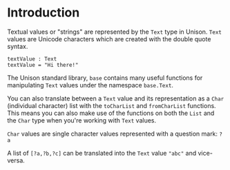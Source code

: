 # Introduction

Textual values or "strings" are represented by the `Text` type in Unison. `Text` values are Unicode characters which are created with the double quote syntax.

```
textValue : Text
textValue = "Hi there!"
```

The Unison standard library, `base` contains many useful functions for manipulating `Text` values under the namespace `base.Text`.

You can also translate between a `Text` value and its representation as a `Char` (individual character) list with the `toCharList` and `fromCharList` functions. This means you can also make use of the functions on both the `List` and the `Char` type when you're working with `Text` values.

`Char` values are single character values represented with a question mark: `?a`

A list of `[?a,?b,?c]` can be translated into the `Text` value `"abc"` and vice-versa.
